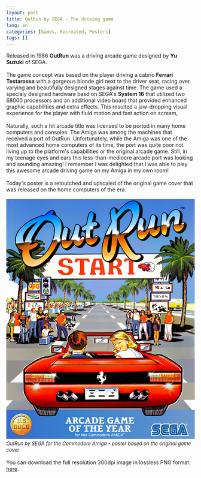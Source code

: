 ```yaml
---
layout: post
title: OutRun by SEGA - The driving game
lang: en
categories: [Games, Recreated, Posters]
tags: []
---
```


Released in 1986 **OutRun** was a driving arcade game designed by **Yu Suzuki** of SEGA.
<br><br>
The game concept was based on the player driving a cabrio **Ferrari Testarossa** with a gorgeous blonde girl next to the driver seat, racing over varying and beautifully designed stages against time. The game used a specialy designed hardware basd on SEGA's **System 16** that utilized two 68000 processors and an additional video board that provided enhanced graphic capabilities and extra effects. This resulted a jaw-dropping visual experience for the player with fluid motion and fast action on screem,
<br><br>
Naturally, such a hit arcade title was licensed to be ported in many home ocmputers and consoles. The Amiga was among the machines that received a port of OutRun. Unfortunately, while the Amiga was one of the most advanced home computers of its time, the port was quite poor not living up to the platform's capabilities or the original arcade game. Still, in my teenage eyes and ears this less-than-mediocre arcade port was looking and sounding amazing! I remember I was delighted that I was able to play this awesome arcade driving game on my Amiga in my own room!
<br><br>
Today's poster is a retoutched and upscaled of the original game cover that was released on the home computers of the era.<br><br>
<img src="\assets\img\post_previews\49-Sega-OutRun-Amiga-poster-preview.jpg">
<br>
<span style="font-size:small; font-style: italic">OutRun by SEGA for the Commodore Amiga - poster based on the original game cover</span>
<br><br>
You can download the full resolution 300dpi image in lossless PNG format <a href="https://app.box.com/s/qr2k9z02ncvp8f3kn2rpri17a46192ez" target="_blank">here</a>.
